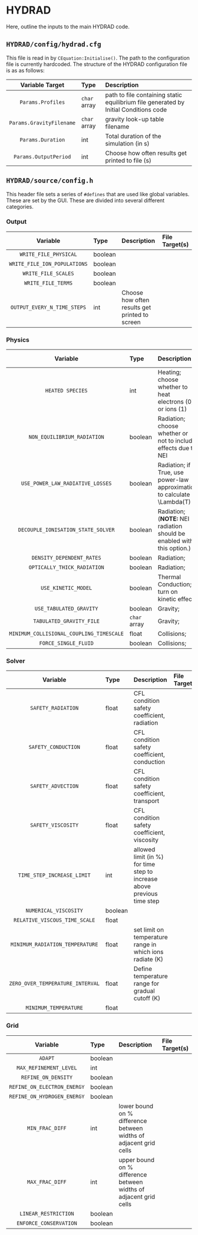 # HYDRAD
Here, outline the inputs to the main HYDRAD code.

## `HYDRAD/config/hydrad.cfg`
This file is read in by `CEquation:Initialise()`. The path to the configuration file is currently hardcoded. The structure of the HYDRAD configuration file is as as follows:

| Variable Target | Type | Description |
|:---------------:|:---- |:-----------|
| `Params.Profiles` | `char` array | path to file containing static equilibrium file generated by Initial Conditions code |
| `Params.GravityFilename` | `char` array | gravity look-up table filename |
| `Params.Duration` | int | Total duration of the simulation (in s) |
| `Params.OutputPeriod` | int | Choose how often results get printed to file (s) |

## `HYDRAD/source/config.h`
This header file sets a series of `#defines` that are used like global variables. These are set by the GUI. These are divided into several different categories.
### Output

| Variable | Type | Description | File Target(s) |
|:--------:|:-----|:----------- |:-------------- |
| `WRITE_FILE_PHYSICAL` | boolean | | |
| `WRITE_FILE_ION_POPULATIONS` | boolean | | |
| `WRITE_FILE_SCALES` | boolean | | |
| `WRITE_FILE_TERMS` | boolean | | |
| `OUTPUT_EVERY_N_TIME_STEPS` | int | Choose how often results get printed to screen | |

### Physics

| Variable | Type | Description | File Target(s) |
|:--------:|:-----|:----------- |:-------------- |
| `HEATED SPECIES` | int | Heating; choose whether to heat electrons (0) or ions (1) | |
| `NON_EQUILIBRIUM_RADIATION` | boolean | Radiation; choose whether or not to include effects due to NEI | |
| `USE_POWER_LAW_RADIATIVE_LOSSES` | boolean | Radiation; if True, use power-law approximation to calculate \Lambda(T) | |
| `DECOUPLE_IONISATION_STATE_SOLVER` | boolean | Radiation; (**NOTE:** NEI radiation should be enabled with this option.)| |
| `DENSITY_DEPENDENT_RATES` | boolean | Radiation; | |
| `OPTICALLY_THICK_RADIATION` | boolean | Radiation; | |
| `USE_KINETIC_MODEL` | boolean | Thermal Conduction; turn on kinetic effects | |
| `USE_TABULATED_GRAVITY` | boolean | Gravity; | |
| `TABULATED_GRAVITY_FILE` | `char` array | Gravity; | |
| `MINIMUM_COLLISIONAL_COUPLING_TIMESCALE` | float | Collisions; | |
| `FORCE_SINGLE_FLUID` | boolean | Collisions; | |

### Solver

| Variable | Type | Description | File Target(s) |
|:--------:|:-----|:----------- |:-------------- |
`SAFETY_RADIATION` | float | CFL condition safety coefficient, radiation | | 
`SAFETY_CONDUCTION` | float | CFL condition safety coefficient, conduction | | 
`SAFETY_ADVECTION` | float | CFL condition safety coefficient, transport | |
`SAFETY_VISCOSITY` | float | CFL condition safety coefficient, viscosity | |
`TIME_STEP_INCREASE_LIMIT` | int| allowed limit (in %) for time step to increase above previous time step | |
`NUMERICAL_VISCOSITY` | boolean | | |
`RELATIVE_VISCOUS_TIME_SCALE` | float | | | 
`MINIMUM_RADIATION_TEMPERATURE` | float | set limit on temperature range in which ions radiate (K) | | 
`ZERO_OVER_TEMPERATURE_INTERVAL` | float | Define temperature range for gradual cutoff (K) | |
`MINIMUM_TEMPERATURE` | float | | |


### Grid

| Variable | Type | Description | File Target(s) |
|:--------:|:-----|:----------- |:-------------- |
| `ADAPT` | boolean | | |
| `MAX_REFINEMENT_LEVEL` | int | | |
|`REFINE_ON_DENSITY` | boolean | | |
|`REFINE_ON_ELECTRON_ENERGY` | boolean | | |
|`REFINE_ON_HYDROGEN_ENERGY` | boolean | | |
|`MIN_FRAC_DIFF` | int | lower bound on % difference between widths of adjacent grid cells | |
|`MAX_FRAC_DIFF` | int | upper bound on % difference between widths of adjacent grid cells | |
|`LINEAR_RESTRICTION` | boolean | | |
|`ENFORCE_CONSERVATION` | boolean | | |

